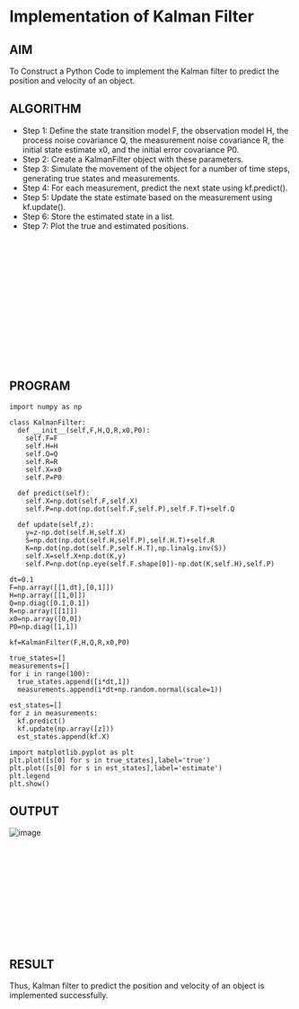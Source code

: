 # Implementation of Kalman Filter

## AIM
To Construct a Python Code to implement the Kalman filter to predict the position and velocity of an object.

## ALGORITHM
* Step 1: Define the state transition model F, the observation model H, the process noise covariance Q, the measurement noise covariance R, the initial state estimate x0, and the initial error covariance P0.
* Step 2: Create a KalmanFilter object with these parameters.
* Step 3: Simulate the movement of the object for a number of time steps, generating true states and measurements.
* Step 4: For each measurement, predict the next state using kf.predict().
* Step 5: Update the state estimate based on the measurement using kf.update().
* Step 6: Store the estimated state in a list.
* Step 7: Plot the true and estimated positions.

<br><br><br><br><br><br><br><br><br><br><br><br><br>

## PROGRAM
```python3
import numpy as np

class KalmanFilter:
  def __init__(self,F,H,Q,R,x0,P0):
    self.F=F
    self.H=H
    self.Q=Q
    self.R=R
    self.X=x0
    self.P=P0

  def predict(self):
    self.X=np.dot(self.F,self.X)
    self.P=np.dot(np.dot(self.F,self.P),self.F.T)+self.Q

  def update(self,z):
    y=z-np.dot(self.H,self.X)
    S=np.dot(np.dot(self.H,self.P),self.H.T)+self.R
    K=np.dot(np.dot(self.P,self.H.T),np.linalg.inv(S))
    self.X=self.X+np.dot(K,y)
    self.P=np.dot(np.eye(self.F.shape[0])-np.dot(K,self.H),self.P)

dt=0.1
F=np.array([[1,dt],[0,1]])
H=np.array([[1,0]])
Q=np.diag([0.1,0.1])
R=np.array([[1]])
x0=np.array([0,0])
P0=np.diag([1,1])

kf=KalmanFilter(F,H,Q,R,x0,P0)

true_states=[]
measurements=[]
for i in range(100):
  true_states.append([i*dt,1])
  measurements.append(i*dt+np.random.normal(scale=1))

est_states=[]
for z in measurements:
  kf.predict()
  kf.update(np.array([z]))
  est_states.append(kf.X)

import matplotlib.pyplot as plt
plt.plot([s[0] for s in true_states],label='true')
plt.plot([s[0] for s in est_states],label='estimate')
plt.legend
plt.show()
```

## OUTPUT
![image](https://user-images.githubusercontent.com/75234991/231519509-c9ae5dad-8a68-4e0d-b5ea-6aaf9e1b2293.png)

<br><br><br><br><br><br><br><br><br><br>

## RESULT
Thus, Kalman filter to predict the position and velocity of an object is implemented successfully.
